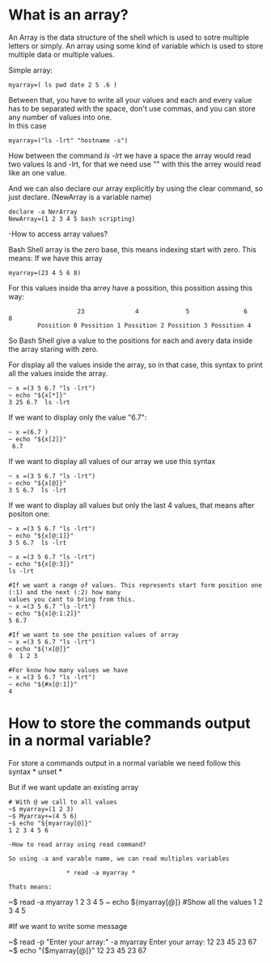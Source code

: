 # What is an array?
 
An Array is the data structure of the shell which is used to sotre multiple letters or simply. An array using some
kind of variable which is used to store multiple data or multiple values. 

Simple array:

```
myarray=( ls pwd date 2 5 .6 )
``` 	

Between that, you have to write all your values and each and every value has to be separated with the space, don't
use commas, and you can store any number of values into one.   
In this case 
```
myarray=("ls -lrt" "hostname -s")
```

How between the command *ls -lrt* we have a space the array would read two values ls and -lrt, for that we need use "" with
this the arrey would read like an one value.

And we can also declare our array explicitly by using the clear command, so just declare. (NewArray is a variable name)
```
declare -a NerArray
NewArray=(1 2 3 4 5 bash scripting) 
```
-How to access array values?

Bash Shell array is the zero base, this means indexing start with zero. This means:
If we have this array 
```
myarray=(23 4 5 6 8)
```
For this values inside tha arrey have a possition, this possition assing this way: 

```
                   23              4             5               6             8
		Possition 0	Possition 1	Possition 2	Possition 3	Possition 4
```
So Bash Shell give a value to the positions for each and avery data inside the array staring with zero. 

For display all the values inside the array, so in that case, this syntax to print all the values inside the array. 

```
~ x =(3 5 6.7 "ls -lrt")
~ echo "${x[*]}"
3 25 6.7  ls -lrt

```
If we want to display only the value "6.7":

```
~ x =(6.7 )
~ echo "${x[2]}"
 6.7  
```
If we want to display all values of our array we use this syntax
```
~ x =(3 5 6.7 "ls -lrt")
~ echo "${x[@]}"
3 5 6.7  ls -lrt

```
If we want to display all values but only the last 4 values, that means after positon one:

```
~ x =(3 5 6.7 "ls -lrt")
~ echo "${x[@:1]}"
3 5 6.7  ls -lrt

~ x =(3 5 6.7 "ls -lrt")
~ echo "${x[@:3]}"
ls -lrt

#If we want a range of values. This represents start form position one (:1) and the next (:2) how many 
values you cant to bring from this.   
~ x =(3 5 6.7 "ls -lrt")
~ echo "${x[@:1:2]}"
5 6.7

#If we want to see the position values of array
~ x =(3 5 6.7 "ls -lrt")
~ echo "${!x[@]}"
0  1 2 3

#For know how many values we have
~ x =(3 5 6.7 "ls -lrt")
~ echo "${#x[@:1]}"
4
```
# How to store the commands output in a normal variable?

For store a commands output in a normal variable we need follow this syntax
				* unset <nameArray> *

But if we want update an existing array 


```
# With @ we call to all values 
~$ myarray=(1 2 3)
~$ Myarray+=(4 5 6)
~$ echo "${myarray[@]}"
1 2 3 4 5 6

-How to read array using read command?

So using -a and varable name, we can read multiples variables 

				* read -a myarray *

Thats means:

```
~$ read -a myarray 
1 2 3 4 5 
~ echo ${myarray[@]}    #Show all the values
1 2 3 4 5
 
#If we want to write some message

~$ read -p "Enter your array:" -a myarray 
Enter your array: 12 23 45 23 67
~$ echo "{$myarray[@]}"
12 23 45 23 67
